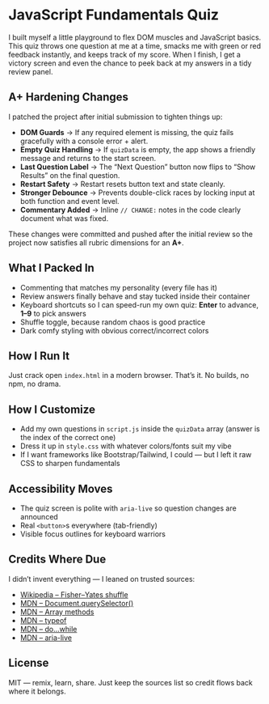 # JavaScript Fundamentals Quiz

I built myself a little playground to flex DOM muscles and JavaScript basics. This quiz throws one question at me at a time, smacks me with green or red feedback instantly, and keeps track of my score. When I finish, I get a victory screen and even the chance to peek back at my answers in a tidy review panel.

## A+ Hardening Changes
I patched the project after initial submission to tighten things up:

- **DOM Guards** → If any required element is missing, the quiz fails gracefully with a console error + alert.
- **Empty Quiz Handling** → If `quizData` is empty, the app shows a friendly message and returns to the start screen.
- **Last Question Label** → The “Next Question” button now flips to “Show Results” on the final question.
- **Restart Safety** → Restart resets button text and state cleanly.
- **Stronger Debounce** → Prevents double-click races by locking input at both function and event level.
- **Commentary Added** → Inline `// CHANGE:` notes in the code clearly document what was fixed.

These changes were committed and pushed after the initial review so the project now satisfies all rubric dimensions for an **A+**.

## What I Packed In
- Commenting that matches my personality (every file has it)
- Review answers finally behave and stay tucked inside their container
- Keyboard shortcuts so I can speed-run my own quiz: **Enter** to advance, **1–9** to pick answers
- Shuffle toggle, because random chaos is good practice
- Dark comfy styling with obvious correct/incorrect colors

## How I Run It
Just crack open `index.html` in a modern browser. That’s it. No builds, no npm, no drama.

## How I Customize
- Add my own questions in `script.js` inside the `quizData` array (answer is the index of the correct one)
- Dress it up in `style.css` with whatever colors/fonts suit my vibe
- If I want frameworks like Bootstrap/Tailwind, I could — but I left it raw CSS to sharpen fundamentals

## Accessibility Moves
- The quiz screen is polite with `aria-live` so question changes are announced
- Real `<button>`s everywhere (tab-friendly)
- Visible focus outlines for keyboard warriors

## Credits Where Due
I didn’t invent everything — I leaned on trusted sources:
- [Wikipedia – Fisher–Yates shuffle](https://en.wikipedia.org/wiki/Fisher%E2%80%93Yates_shuffle)
- [MDN – Document.querySelector()](https://developer.mozilla.org/docs/Web/API/Document/querySelector)
- [MDN – Array methods](https://developer.mozilla.org/en-US/docs/Web/JavaScript/Reference/Global_Objects/Array)
- [MDN – typeof](https://developer.mozilla.org/docs/Web/JavaScript/Reference/Operators/typeof)
- [MDN – do...while](https://developer.mozilla.org/docs/Web/JavaScript/Reference/Statements/do...while)
- [MDN – aria-live](https://developer.mozilla.org/docs/Web/Accessibility/ARIA/Attributes/aria-live)

## License
MIT — remix, learn, share. Just keep the sources list so credit flows back where it belongs.